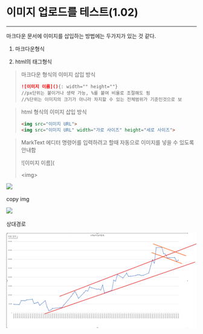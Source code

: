 # 이미지 업로드를 테스트(1.02)

---

마크다운 문서에 이미지를 삽입하는 방법에는 두가지가 있는 것 같다.

1. 마크다운형식

2. html의 태그형식

> 마크다운 형식의 이미지 삽입 방식 
> 
> ```markdown
> ![이미지 이름](){: width="" height=""}
> //px단위는 붙이거나 생략 가능, %를 붙여 비율로 조절해도 됨
> //%단위는 이미지의 크기가 아니라 차지할 수 있는 전체범위가 기준인것으로 보
> ```

> html 형식의 이미지 삽입 방식
> 
> ```html
> <img src="이미지 URL">
> <img src="이미지 URL" width="가로 사이즈" height="세로 사이즈">
> ```

> MarkText 에디터
> 명령어를 입력하려고 할때 자동으로 이미지를 넣을 수 있도록 안내함
> 
> \!\[이미지 이름\]\(
> 
> \<img\>

![](C:\Users\cyady\Desktop\project\github_blog\cyady.github.io\images\2023-07-05-image_test\bedbd0dffd2ea6623bc1e5373ee765c512ac509b.png)

copy img

![](C:\Users\cyady\Desktop\project\github_blog\cyady.github.io\images\2023-07-05-image_test\bedbd0dffd2ea6623bc1e5373ee765c512ac509b.png)

상대경로

![](../images/2023-07-05-image_test/bedbd0dffd2ea6623bc1e5373ee765c512ac509b.png)
